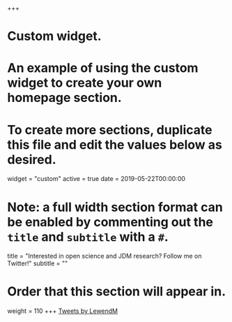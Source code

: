 +++
# Custom widget.
# An example of using the custom widget to create your own homepage section.
# To create more sections, duplicate this file and edit the values below as desired.
widget = "custom"
active = true
date = 2019-05-22T00:00:00

# Note: a full width section format can be enabled by commenting out the `title` and `subtitle` with a `#`.
title = "Interested in open science and JDM research? Follow me on Twitter!"
subtitle = ""

# Order that this section will appear in.
weight = 110
+++
<a class="twitter-timeline" data-width="800" data-height="600" data-theme="light" href="https://twitter.com/LewendM?ref_src=twsrc%5Etfw">Tweets by LewendM</a> <script async src="https://platform.twitter.com/widgets.js" charset="utf-8"></script>